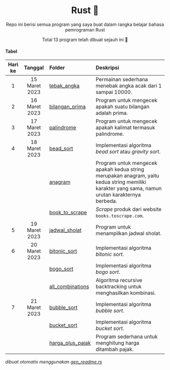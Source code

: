<div align="center">

# Rust 🦀

Repo ini berisi semua program yang saya buat dalam rangka belajar bahasa pemrograman Rust

Total 13 program telah dibuat sejauh ini 🎉

</div>

#### Tabel

|Hari ke|Tanggal|Folder|Deskripsi|
|:--:|:--:|:--|:--|
|1|15 Maret 2023|[tebak_angka](/Games/tebak_angka)|Permainan sederhana menebak angka acak dari 1 sampai 10000.|
|2|16 Maret 2023|[bilangan_prima](/Math/bilangan_prima)|Program untuk mengecek apakah suatu bilangan adalah prima.|
|3|17 Maret 2023|[palindrome](/Strings/palindrome)|Program untuk mengecek apakah kalimat termasuk palindrome.|
|4|18 Maret 2023|[bead_sort](/Sorts/bead_sort)|Implementasi algoritma _bead sort_ atau _gravity sort_.|
|||[anagram](/Strings/anagram)|Program untuk mengecek apakah kedua string merupakan anagram, yaitu kedua string memiliki karakter yang sama, namun urutan karakternya berbeda.|
|||[book_to_scrape](/Web_Scraping/book_to_scrape)|_Scrape_ produk dari website `books.toscrape.com`.|
|5|19 Maret 2023|[jadwal_sholat](/Web_Scraping/jadwal_sholat)|Program untuk menampilkan jadwal sholat.|
|6|20 Maret 2023|[bitonic_sort](/Sorts/bitonic_sort)|Implementasi algoritma _bitonic sort_.|
|||[bogo_sort](/Sorts/bogo_sort)|Implementasi algoritma _bogo sort_.|
|||[all_combinations](/Backtracking/all_combinations)|Algoritma recursive backtracking untuk menghasilkan kombinasi.|
|7|21 Maret 2023|[bubble_sort](/Sorts/bubble_sort)|Implementasi algoritma _bubble sort_.|
|||[bucket_sort](/Sorts/bucket_sort)|Implementasi algoritma _bucket sort_.|
|||[harga_plus_pajak](/Math/harga_plus_pajak)|Program sederhana untuk menghitung harga ditambah pajak.|


_dibuat otomatis menggunakan [gen_readme.rs](/gen_readme.rs)_

